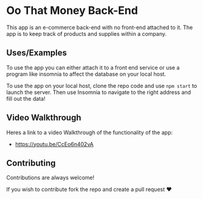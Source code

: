 # Oo That Money Back-End

This app is an e-commerce back-end with no front-end attached to it. The app is to keep track of products and supplies within a company.
## Uses/Examples

To use the app you can either attach it to a front end service or use a program like insomnia to affect the database on your local host.

To use the app on your local host, clone the repo code and use ```npm start``` to launch the server. Then use Insomnia to navigate to the right address and fill out the data!


## Video Walkthrough

Heres a link to a video Walkthrough of the functionality of the app:

- https://youtu.be/CcEo6n402vA


## Contributing

Contributions are always welcome!

If you wish to contribute fork the repo and create a pull request ♥

